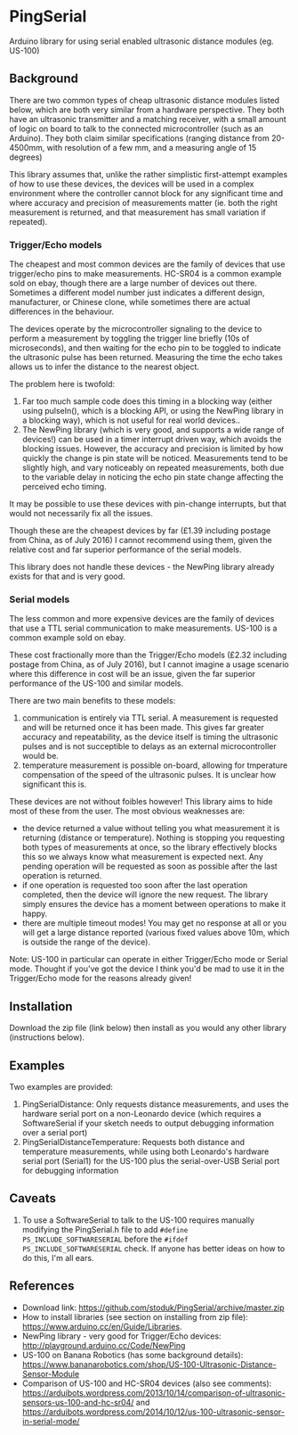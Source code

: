 # PingSerial
Arduino library for using serial enabled ultrasonic distance modules (eg. US-100)

## Background
There are two common types of cheap ultrasonic distance modules listed below, which are both very similar from a hardware perspective.  They both have an ultrasonic transmitter and a matching receiver, with a small amount of logic on board to talk to the connected microcontroller (such as an Arduino).  They both claim similar specifications (ranging distance from 20-4500mm, with resolution of a few mm, and a measuring angle of 15 degrees)

This library assumes that, unlike the rather simplistic first-attempt examples of how to use these devices, the devices will be used in a complex environment where the controller cannot block for any significant time and where accuracy and precision of measurements matter (ie. both the right measurement is returned, and that measurement has small variation if repeated).

### Trigger/Echo models
The cheapest and most common devices are the family of devices that use trigger/echo pins to make measurements.  HC-SR04 is a common example sold on ebay, though there are a large number of devices out there.  Sometimes a different model number just indicates a different design, manufacturer, or Chinese clone, while sometimes there are actual differences in the behaviour.

The devices operate by the microcontroller signaling to the device to perform a measurement by toggling the trigger line briefly (10s of microseconds), and then waiting for the echo pin to be toggled to indicate the ultrasonic pulse has been returned.  Measuring the time the echo takes allows us to infer the distance to the nearest object.

The problem here is twofold:
1. Far too much sample code does this timing in a blocking way (either using pulseIn(), which is a blocking API, or using the NewPing library in a blocking way), which is not useful for real world devices..
2. The NewPing library (which is very good, and supports a wide range of devices!) can be used in a timer interrupt driven way, which avoids the blocking issues.  However, the accuracy and precision is limited by how quickly the change is pin state will be noticed.  Measurements tend to be slightly high, and vary noticeably on repeated measurements, both due to the variable delay in noticing the echo pin state change affecting the perceived echo timing.

It may be possible to use these devices with pin-change interrupts, but that would not necessarily fix all the issues.

Though these are the cheapest devices by far (£1.39 including postage from China, as of July 2016) I cannot recommend using them, given the relative cost and far superior performance of the serial models.

This library does not handle these devices - the NewPing library already exists for that and is very good.

### Serial models
The less common and more expensive devices are the family of devices that use a TTL serial communication to make measurements.  US-100 is a common example sold on ebay.

These cost fractionally more than the Trigger/Echo models (£2.32 including postage from China, as of July 2016), but I cannot imagine a usage scenario where this difference in cost will be an issue, given the far superior performance of the US-100 and similar models.

There are two main benefits to these models:
 1. communication is entirely via TTL serial.  A measurement is requested and will be returned once it has been made.  This gives far greater accuracy and repeatability, as the device itself is timing the ultrasonic pulses and is not succeptible to delays as an external microcontroller would be.
 1. temperature measurement is possible on-board, allowing for tmperature compensation of the speed of the ultrasonic pulses.  It is unclear how significant this is.

These devices are not without foibles however!  This library aims to hide most of these from the user.  The most obvious weaknesses are:
 * the device returned a value without telling you what measurement it is returning (distance or temperature).  Nothing is stopping you requesting both types of measurements at once, so the library effectively blocks this so we always know what measurement is expected next.  Any pending operation will be requested as soon as possible after the last operation is returned.
 * if one operation is requested too soon after the last operation completed, then the device will ignore the new request.  The library simply ensures the device has a moment between operations to make it happy.
 * there are multiple timeout modes!  You may get no response at all or you will get a large distance reported (various fixed values above 10m, which is outside the range of the device).

Note: US-100 in particular can operate in either Trigger/Echo mode or Serial mode.  Thought if you've got the device I think you'd be mad to use it in the Trigger/Echo mode for the reasons already given!

## Installation
Download the zip file (link below) then install as you would any other library (instructions below).

## Examples
Two examples are provided:
 1. PingSerialDistance: Only requests distance measurements, and uses the hardware serial port on a non-Leonardo device (which requires a SoftwareSerial if your sketch needs to output debugging information over a serial port)
 1. PingSerialDistanceTemperature: Requests both distance and temperature measurements, while using both Leonardo's hardware serial port (Serial1) for the US-100 plus the serial-over-USB Serial port for debugging information

## Caveats
 1. To use a SoftwareSerial to talk to the US-100 requires manually modifying the PingSerial.h file to add ```#define PS_INCLUDE_SOFTWARESERIAL``` before the ```#ifdef PS_INCLUDE_SOFTWARESERIAL``` check.  If anyone has better ideas on how to do this, I'm all ears.
 
## References
 * Download link: https://github.com/stoduk/PingSerial/archive/master.zip
 * How to install libraries (see section on installing from zip file): https://www.arduino.cc/en/Guide/Libraries.  
 * NewPing library - very good for Trigger/Echo devices: http://playground.arduino.cc/Code/NewPing
 * US-100 on Banana Robotics (has some background details): https://www.bananarobotics.com/shop/US-100-Ultrasonic-Distance-Sensor-Module
 * Comparison of US-100 and HC-SR04 devices (also see comments): https://arduibots.wordpress.com/2013/10/14/comparison-of-ultrasonic-sensors-us-100-and-hc-sr04/ and https://arduibots.wordpress.com/2014/10/12/us-100-ultrasonic-sensor-in-serial-mode/
